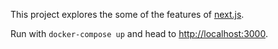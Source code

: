 This project explores the some of the features of [next.js](https://nextjs.org).

Run with `docker-compose up` and head to [http://localhost:3000](http://localhost:3000).